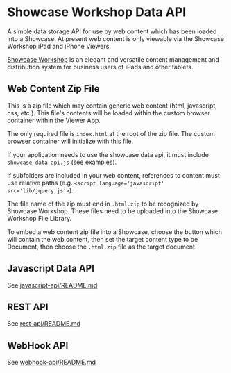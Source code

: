 Showcase Workshop Data API
==========================

A simple data storage API for use by web content which has been loaded into a Showcase. At present web content
is only viewable via the Showcase Workshop iPad and iPhone Viewers.

[Showcase Workshop](http://www.showcaseworkshop.com) is an elegant and versatile content management and 
distribution system for business users of iPads and other tablets.

## Web Content Zip File

This is a zip file which may contain generic web content (html, javascript, css, etc.). This file's contents
will be loaded within the custom browser container within the Viewer App.

The only required file is `index.html` at the root of the zip file. The custom browser container will 
initialize with this file.

If your application needs to use the showcase data api, it must include `showcase-data-api.js` (see examples).

If subfolders are included in your web content, references to content must use relative 
paths (e.g. `<script language='javascript' src='lib/jquery.js'>`).

The file name of the zip must end in `.html.zip` to be recognized by Showcase Workshop. These files need to be
uploaded into the Showcase Workshop File Library.

To embed a web content zip file into a Showcase, choose the button which will contain the web content, then set
the target content type to be Document, then choose the `.html.zip` file as the target document.


## Javascript Data API

See [javascript-api/README.md](javascript-api/README.md)

## REST API

See [rest-api/README.md](rest-api/README.md)

## WebHook API

See [webhook-api/README.md](webhook-api/README.md)
